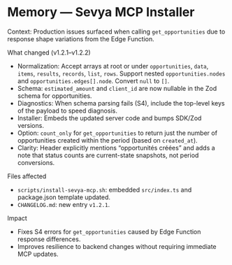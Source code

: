 # Memory — Sevya MCP Installer

Context: Production issues surfaced when calling `get_opportunities` due to response shape variations from the Edge Function.

What changed (v1.2.1–v1.2.2)
- Normalization: Accept arrays at root or under `opportunities`, `data`, `items`, `results`, `records`, `list`, `rows`. Support nested `opportunities.nodes` and `opportunities.edges[].node`. Convert `null` to `[]`.
- Schema: `estimated_amount` and `client_id` are now nullable in the Zod schema for opportunities.
- Diagnostics: When schema parsing fails (S4), include the top-level keys of the payload to speed diagnosis.
- Installer: Embeds the updated server code and bumps SDK/Zod versions.
 - Option: `count_only` for `get_opportunities` to return just the number of opportunities created within the period (based on `created_at`).
 - Clarity: Header explicitly mentions “opportunités créées” and adds a note that status counts are current-state snapshots, not period conversions.

Files affected
- `scripts/install-sevya-mcp.sh`: embedded `src/index.ts` and package.json template updated.
- `CHANGELOG.md`: new entry `v1.2.1`.

Impact
- Fixes S4 errors for `get_opportunities` caused by Edge Function response differences.
- Improves resilience to backend changes without requiring immediate MCP updates.
